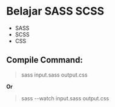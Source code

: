 # Belajar SASS SCSS

- SASS
- SCSS
- CSS

## Compile Command:

> sass input.sass output.css

**Or**

> sass --watch input.sass output.css